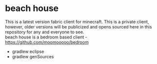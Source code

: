 # beach house
This is a latest version fabric client for minecraft. This is a private client, however, older versions will be publicized and opens sourced here in this repository for any and everyone to see.
<br>
beach house is a bedroom based client - https://github.com/moomooooo/bedroom
- gradlew eclipse
- gradlew genSources
